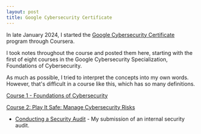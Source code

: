 ```yaml
---
layout: post
title: Google Cybersecurity Certificate 
---
```

In late January 2024, I started the [Google Cybersecurity Certificate](https://grow.google/intl/en_ca/certificates/cybersecurity/) program through Coursera.

I took notes throughout the course and posted them here, starting with the first of eight courses in the Google Cybersecurity Specialization, Foundations of Cybersecurity. 

As much as possible, I tried to interpret the concepts into my own words. However, that's difficult in a course like this, which has so many definitions.

[Course 1 - Foundations of Cybersecurity](https://1dgk.github.io/2024/01/25/gcc-course-1.html)

[Course 2: Play It Safe: Manage Cybersecurity Risks](https://1dgk.github.io/2024/01/28/gcc-course-2.html)
- [Conducting a Security Audit](https://1dgk.github.io/2024/02/02/gcc-course-2-sec-audit.html) - My submission of an internal security audit.